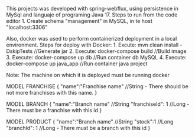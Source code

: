 This projects was developed with spring-webflux, using persistence in MySql and languaje of programing Java 17.
Steps to run from the code editor
    1. Create schema "management" in MySQL, in te host "localhost:3306"


Also, docker was used to perform containerized deployment in a local environment.
Steps for deploy with Docker:
    1. Excute:  mvn clean install -DskipTests     //Generate jar
    2. Execute: docker-compose build    //Build image
    3. Execute: docker-compose up db    //Run container db MySQL
    4. Execute:  docker-compose up java_app    //Run container java project

Note: The machine on which it is deployed must be running docker 


MODEL FRANCHISE
    {
        "name":"Franchise name"   //String - There should be not more franchises with this name.
    }

MODEL BRANCH
    {
        "name":"Branch name"   //String
        "franchiseId": 1    //Long - There must be a franchise with this id
    }

MODEL PRODUCT
    {
        "name":"Branch name"    //String
        "stock":1   //Long
        "branchId": 1    //Long - There must be a branch with this id
    }